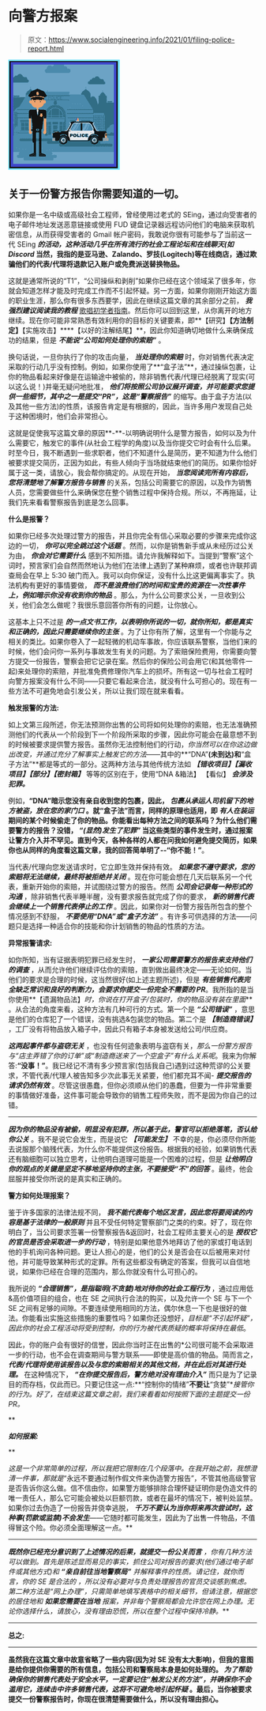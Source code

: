 # 向警方报案

> 原文：<https://www.socialengineering.info/2021/01/filing-police-report.html>

[![](img/23474d23643fa4e5a1a70146bd9bd17f.png)](https://1.bp.blogspot.com/-XaMFNwqQRs0/X_VJ05JL1rI/AAAAAAAAmDs/DobyixGm2RoBoU8aQeugmctK94ISJvx4QCLcBGAsYHQ/s226/Filing%2BA%2BPolice%2BReport.%2Bwww.socialengineers.net.jpg)

## **关于一份警方报告你需要知道的一切。**

如果你是一名中级或高级社会工程师，曾经使用过老式的 SEing，通过向受害者的电子邮件地址发送恶意链接或使用 FUD 键盘记录器远程访问他们的电脑来获取机密信息，从而获得受害者的 Gmail 帐户密码，我敢说你很有可能参与了当前这一代 SEing ***的活动，这种活动几乎在所有流行的社会工程论坛和在线聊天(如 Discord* 当然，我指的是亚马逊、Zalando、罗技(Logitech)等在线商店，通过欺骗他们的代表/代理将退款记入账户或免费派送替换物品。**

 

这就是通常所说的“T1”，“公司操纵和剥削”如果你已经在这个领域呆了很多年，你就会知道怎样才能及时完成工作而不引起怀疑。另一方面，如果你刚刚开始这方面的职业生涯，那么你有很多东西要学，因此在继续这篇文章的其余部分之前， ***我强烈建议阅读我的教程*** [歌唱初学者指南](https://www.socialengineers.net/2020/09/beginners-guide-to-seing.html)。然后你可以回到这里，从你离开的地方继续。现在你可能非常熟悉有效利用你的目标的关键要素，即**【研究】****【方法制定】****【实施攻击】****【以好的注解结尾】**，因此你知道确切地做什么来确保成功的结果，但是 ***不能说“公司如何处理你的索赔”*** 。

 

换句话说，一旦你执行了你的攻击向量， ***当处理你的索赔*** 时，你对销售代表决定采取的行动几乎没有控制。例如，如果你使用了**“盒子法”**，通过操纵包裹，让你的物品看起来好像是在运输途中被偷的，除非销售代表/代理已经脱离了现实(可以这么说！)并毫无疑问地批准， ***他们将按照公司协议展开调查，并可能要求您提供一些细节，其中之一是提交“PR”，这是“警察报告”*** 的缩写。由于盒子方法(以及其他一些方法)的性质，该报告肯定是有根据的，因此，当许多用户发现自己处于这种困境时，他们会非常担心。

 

这就是促使我写这篇文章的原因**-**-以明确说明什么是警方报告，如何以及为什么需要它，触发它的事件(从社会工程学的角度)以及当你提交它时会有什么后果。时至今日，我不断遇到一些求职者，他们不知道什么是简历，更不知道为什么他们被要求提交简历，正因为如此，有些人倾向于当场就结束他们的简历。如果你恰好属于这一类，请放心，我会帮你搞定的。从现在开始， ***当您阅读完所有内容后，您将清楚地了解警方报告与销售*** 的关系，包括公司需要它的原因，以及作为销售人员，您需要做些什么来确保您在整个销售过程中保持合规。所以，不再拖延，让我们先来看看警察报告到底是怎么回事。

 

**什么是报警？**

 

如果你已经多次处理过警方的报告，并且你完全有信心采取必要的步骤来完成你这边的一切， ***你可以完全跳过这个话题*** 。然而，以你是销售新手或从未经历过公关为由， ***你会对它需要什么*** 感到不知所措。请允许我解释如下。当提到“警察”这个词时，预言家们会自然而然地认为他们在法律上遇到了某种麻烦，或者也许联邦调查局会在早上 5:30 破门而入。我可以向你保证，没有什么比这更偏离事实了。执法机构有更好的事情要做， ***而不是浪费他们的时间和宝贵的资源在一次性事件上，例如暗示你没有收到你的物品*** 。那么，为什么公司要求公关，一旦收到公关，他们会怎么做呢？我很乐意回答你所有的问题，让你放心。

 

这基本上只不过是 ***的一点文书工作，以表明你所说的一切，就你所知，都是真实和正确的，因此只需要继续你的主张*** 。为了让你有所了解，这里有一个你能与之相关的类比。如果你卷入了一起轻微的机动车事故，你应该联系警察，当他们来的时候，他们会问你一系列与事故发生有关的问题。为了索赔保险费用，你需要向警方提交一份报告，警察会把它记录在案。然后你的保险公司会用它(和其他零件一起)来处理你的索赔，并批准免费修理你汽车上的损坏。所有这一切与社会工程时向警方报案没有什么不同——只要它看起来合法，就没有什么可担心的。现在有一些方法不可避免地会引发公关，所以让我们现在就来看看。

 

**触发报警的方法:**

 

如上文第三段所述，你无法预测你出售的公司将如何处理你的索赔，也无法准确预测他们的代表从一个阶段到下一个阶段所采取的步骤，因此你可能会在最意想不到的时候被要求提供警方报告。虽然你无法控制他们的行动，*你当然可以在你这边做出改变，并通过充分了解事实上触发它的方法*——其中的**“DNA”**(未到达)和**“盒子方法”**都是等式的一部分。这两种方法与其他传统方法如 ***【错收项目】【漏收项目】【部分】【密封箱】*** 等等的区别在于，使用“DNA &箱法】 【看似】 ***会涉及犯罪。***

 

例如，**“DNA”**暗示您没有亲自收到您的包裹，因此， ***包裹从承运人司机留下的地方被盗，放在您的家门口*** 。就**“盒子法”**而言，同样的原理也适用，即 ***有人在装运*** 期间的某个时候偷走了你的物品。你能看出每种方法之间的联系吗？为什么他们需要警方的报告？没错， ***“(显然)发生了犯罪”*** 当这些类型的事件发生时，通过报案让警方介入并不罕见。直到今天，各种各样的人都在问我如何避免提交简历，如果你也从同样的角度看这篇文章，我的回答简单明了--**“你不能！”**。

当代表/代理向您发送请求时，它立即生效并保持有效。 ***如果您不遵守要求，您的索赔将无法继续，最终将被拒绝并关闭*** 。现在你可能会想在几天后联系另一个代表，重新开始你的索赔，并试图绕过警方的报告。然而 ***公司会记录每一种形式的沟通*** ，除非销售代表半睡半醒，没有要求报告就完成了你的要求， ***新的销售代表会继续上一个销售代表停止的工作*** 。因此，如果你对一份警方报告所包含的整个情况感到不舒服， ***不要使用“DNA”或“盒子方法”*** 。有许多可供选择的方法——问题只是选择一种适合你的技能和你计划销售的物品的性质的方法。

 

**异常报警请求:**

 

如你所知，当有证据表明犯罪已经发生时， ***一家公司需要警方的报告来支持他们的调查*** ，从而允许他们继续评估你的索赔，直到做出最终决定——无论如何。当他们的要求是合理的时候，这当然很好(如上述主题所述)，但是 ***有些销售代表完全缺乏常识和良好的判断力，会要求你提交一份完全不需要的 PR***。我所指的是当你使用**【遗漏物品法】*时，你说在打开盒子/包装时，你的物品没有装在里面*** 。从合法的角度来看，这种方法有几种可行的方式。第一个是 ***“公司错误”*** ，意思是他们的仓库犯了一个错误，没有挑选&包装您的物品。第二个是 ***【制造商错误】*** ，工厂没有将物品放入箱子中，因此只有箱子本身被发送给公司/供应商。

 

***这两起事件都与盗窃无关*** ，也没有任何迹象表明与盗窃有关，*那么一份警方报告与“店主弄错了你的订单”或“制造商送来了一个空盒子”有什么关系呢*。我来为你解答:**“没事！”**。我已经记不清有多少预言家(包括我自己)遇到过这种荒谬的公关要求，不管代表/代理人被告知多少次此事无关紧要，他们都充耳不闻- ***提交报告的请求仍然有效*** 。尽管这很愚蠢，但你必须顺从他们的愚蠢，但要为一件非常重要的事情做好准备，这件事可能会导致你的销售工程师失败，而不是因为你自己的过错。

****

***因为你的物品没有被偷，明显没有犯罪，所以基于此，警官可以拒绝落笔，否认给你公关*** 。我不是说它会发生，而是说它 ***【可能发生】*** 不幸的是，你必须尽你所能去说服那个脑残代表，为什么你不能提供这份报告。根据我的经验，如果销售代表还有脑细胞可以独立思考，让他明白道理可能是一个困难的过程，但是 ***让他明白你的观点的关键是坚定不移地坚持你的主张，不要接受“不”的回答*** 。最终，他会屈服并接受你所说的是真实和正确的。

 

**警方如何处理报案？**

 

鉴于许多国家的法律法规不同， ***我不能代表每个地区发言，因此您将要阅读的内容是基于法律的一般原则*** 并且不受任何特定警察部门之类的约束。好了，现在你明白了，当公司要求签署一份警察报告&返回时，社会工程师主要关心的是 ***授权它的官员是否会采取进一步的行动*** ，特别是如果他意外地拜访了他的家或打电话到他的手机询问各种问题。更让人担心的是，他们的公关是否会在以后被用来对付他，并可能导致某种形式的定罪。所有这些都没有确定的答案，但我可以自信地说，如果你已经在合理的范围内，那么你就没有什么可担心的。

 

我所说的 ***“合理销售”，是指聪明(不贪婪)地对待你的社会工程行为*** ，通过应用低&高价值项目的组合，也在 SE 之间执行合法的购买，以及允许一个 SE 与下一个 SE 之间有足够的间隙。不要连续使用相同的方法，偶尔休息一下也是很好的做法。你能看出实施这些措施的重要性吗？如果你还没想好，*目标是“不引起怀疑”，因此你的社会工程活动将受到控制，你的行为被代表质疑的概率将保持在最低*。

 

因此，你的账户会有很好的信誉，因此你当时正在出售的*公司很可能不会采取进一步的行动，也不会在调查期间与警方联系——即使是高价值的物品。简而言之， ***代表/代理将使用该报告以及与您的索赔相关的其他文档，并在此后对其进行处理。*** 在这种情况下， ***“在你提交报告后，警方绝对没有理由介入”*** 而只是为了记录目的而存档，仅此而已。只要记住这一点:**“控制你的情绪”**不要让**“贪婪”**接管你的行为。好了，在结束这篇文章之前，我们来看看如何按照下面的主题提交一份 PR。*

 **

***如何报案:***

 **

*这是一个非常简单的过程，所以我把它限制在几个段落中。在我开始之前，我想澄清一件事，那就是*“永远不要通过制作假文件来伪造警方报告”，不管其他高级警官是否告诉你这么做。信不信由你，如果警方能够排除合理怀疑证明你是伪造文件的唯一责任人，那么它可能会被处以巨额罚款，或者在最坏的情况下，被判处监禁。如果你过去伪造了一份报告并侥幸逃脱， ***千万不要认为当你将来再次尝试时，这种事(罚款或监禁)不会发生***——它随时都可能发生，因此为了出售一件物品，不值得冒这个险。你必须全面理解这一点。**

 ****

*****既然你已经充分意识到了上述情况的后果，就提交一份公关而言*** ，你有几种方法可以做到。首先是陈述显而易见的事实，抓住公司对报告的要求(他们通过电子邮件或其他方式)和 ***“亲自前往当地警察局”*** 并解释事件的性质。请记住，就你而言，你的 SE 是合法的 ，所以没有必要对与负责处理报告的官员交谈感到焦虑。第二种方法是*“网上办理”，只需简单地填写表格中的相关细节，但请注意，根据您的居住地和 ***如果您需要在当地*** 报案，并非每个警察局都会允许您在网上办理。无论你选择什么，请放心，没有理由恐慌，所以在整个过程中保持冷静。***

 ****

****总之:****

 ****

**虽然我在这篇文章中故意省略了一些内容(因为对 SE 没有太大影响)，但我的意图是给你提供你需要的所有信息，包括公司和警察局本身是如何处理的。 ***为了帮助确保你的销售代表处于安全水平，一定要记住“触发公关的方法”，并确保你不会滥用它，连续击中许多销售代表，这将不可避免地引起怀疑*** 。最后，当你被要求提交一份警察报告时，你现在很清楚需要做什么，所以没有理由担心。**